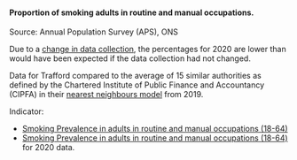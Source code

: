 #### Proportion of smoking adults in routine and manual occupations.

Source: Annual Population Survey (APS), ONS

Due to a <a href='https://www.ons.gov.uk/peoplepopulationandcommunity/healthandsocialcare/drugusealcoholandsmoking/bulletins/smokingprevalenceintheukandtheimpactofdatacollectionchanges/2020' target='_blank'>change in data collection</a>, 
the percentages for 2020 are lower than would have been expected if the data collection had not changed.


Data for Trafford compared to the average of 15 similar authorities as defined by the Chartered Institute of Public Finance and Accountancy (CIPFA) in their <a href='https://www.cipfa.org/services/cipfastats/nearest-neighbour-model' target='_blank'>nearest neighbours model</a> from 2019.
 
Indicator:

* <a href="https://fingertips.phe.org.uk/search/92445#page/6/gid" target="_blank"> Smoking Prevalence in adults in routine and manual occupations (18-64) </a>
* <a href="https://fingertips.phe.org.uk/search/92445#page/6/gid" target="_blank"> Smoking Prevalence in adults in routine and manual occupations (18-64) </a> for 2020 data.